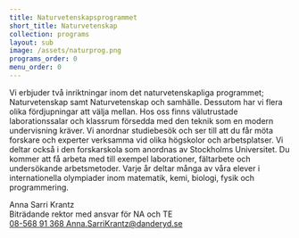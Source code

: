 ```yaml
---
title: Naturvetenskapsprogrammet
short_title: Naturvetenskap
collection: programs
layout: sub
image: /assets/naturprog.png
programs_order: 0
menu_order: 0
---
```


Vi erbjuder två inriktningar inom det naturvetenskapliga programmet; Naturvetenskap samt Naturvetenskap och samhälle. Dessutom har vi flera olika fördjupningar att välja mellan. Hos oss finns välutrustade laborationssalar och klassrum försedda med den teknik som en modern undervisning kräver. Vi anordnar studiebesök och ser till att du får möta forskare och experter verksamma vid olika högskolor 
och arbetsplatser. Vi deltar också i den forskarskola som anordnas av Stockholms Universitet. Du kommer att få arbeta med till exempel laborationer, fältarbete och undersökande arbetsmetoder. Varje år deltar många av våra elever i internationella olympiader inom matematik, kemi, biologi, fysik och programmering.

<div class="profile">
	<div class="profile__info">
		<div class="profile__title">Anna Sarri Krantz</div>
		<div>Biträdande rektor med ansvar för NA och TE</div>
		<a class="profile__link" href="tel:08-568 91 368">
			08-568 91 368
		</a>
		<a class="profile__link" href="mailto:anna.sarrikrantz@danderyd.se">
			Anna.SarriKrantz@danderyd.se
		</a>
	</div>
</div>
